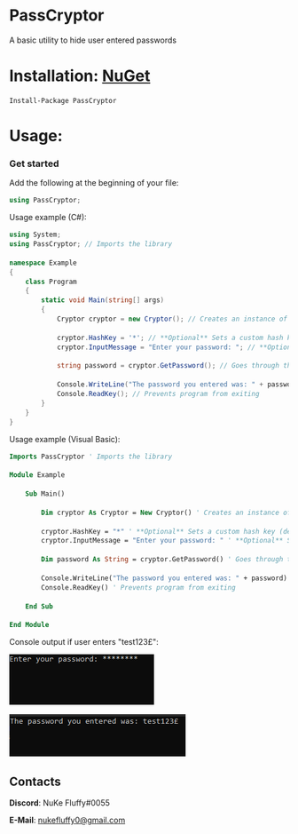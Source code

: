 # PassCryptor
A basic utility to hide user entered passwords

# Installation: [NuGet](https://www.nuget.org/)
```
Install-Package PassCryptor
```
# Usage:
### Get started
Add the following at the beginning of your file:
```csharp
using PassCryptor;
```
Usage example (C#):
```csharp
using System;
using PassCryptor; // Imports the library

namespace Example
{
    class Program
    {
        static void Main(string[] args)
        {
            Cryptor cryptor = new Cryptor(); // Creates an instance of the Cryptor Class
            
            cryptor.HashKey = '*'; // **Optional** Sets a custom hash key (default: '*')
            cryptor.InputMessage = "Enter your password: "; // **Optional** Sets a custom input message (default: "Password: ")
            
            string password = cryptor.GetPassword(); // Goes through the process of encrypting user input and returns the clean password
            
            Console.WriteLine("The password you entered was: " + password); // Outputs the password to the console
            Console.ReadKey(); // Prevents program from exiting
        }
    }
}
```
Usage example (Visual Basic):
```vb
Imports PassCryptor ' Imports the library

Module Example

    Sub Main()

        Dim cryptor As Cryptor = New Cryptor() ' Creates an instance of the Cryptor Class

        cryptor.HashKey = "*" ' **Optional** Sets a custom hash key (default: '*')
        cryptor.InputMessage = "Enter your password: " ' **Optional** Sets a custom input message (default: "Password: ")

        Dim password As String = cryptor.GetPassword() ' Goes through the process of encrypting user input and returns the clean password

        Console.WriteLine("The password you entered was: " + password) ' Outputs the password to the console
        Console.ReadKey() ' Prevents program from exiting

    End Sub

End Module
```
Console output if user enters "test123£":

![ExampleBefore](exampleBefore.png)

![ExampleAfter](exampleAfter.png)


## Contacts
**Discord**: NuKe Fluffy#0055

**E-Mail**: nukefluffy0@gmail.com
